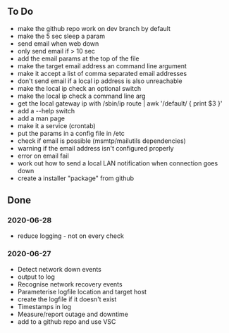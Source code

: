 ## To Do
* make the github repo work on dev branch by default
* make the 5 sec sleep a param
* send email when web down
* only send email if > 10 sec
* add the email params at the top of the file
* make the target email address an command line argument
* make it accept a list of comma separated email addresses
* don't send email if a local ip address is also unreachable
* make the local ip check an optional switch
* make the local ip check a command line arg
* get the local gateway ip with /sbin/ip route | awk '/default/ { print $3 }'
* add a --help switch
* add a man page
* make it a service (crontab)
* put the params in a config file in /etc
* check if email is possible (msmtp/mailutils dependencies)
* warning if the email address isn't configured properly
* error on email fail
* work out how to send a local LAN notification when connection goes down
* create a installer "package" from github

## Done
### 2020-06-28
* reduce logging - not on every check 
### 2020-06-27
* Detect network down events
* output to log
* Recognise network recovery events
* Parameterise logfile location and target host
* create the logfile if it doesn't exist
* Timestamps in log
* Measure/report outage and downtime
* add to a github repo and use VSC
